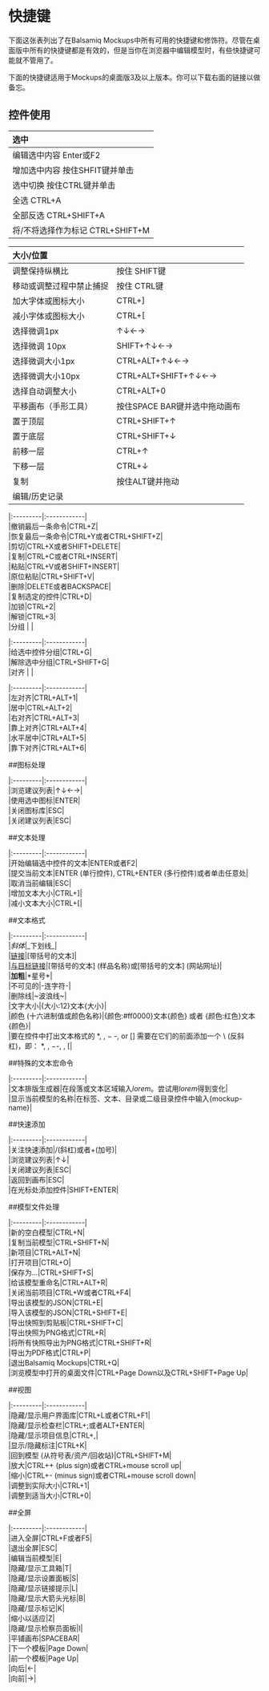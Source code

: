 # 快捷键  
  
下面这张表列出了在Balsamiq Mockups中所有可用的快捷键和修饰符。尽管在桌面版中所有的快捷键都是有效的，但是当你在浏览器中编辑模型时，有些快捷键可能就不管用了。  

下面的快捷键适用于Mockups的桌面版3及以上版本。你可以下载右面的链接以做备忘。  

## 控件使用

|选中    |
|:---------|
|编辑选中内容                Enter或F2|   
|增加选中内容         按住SHFIT键并单击|  
|选中切换              按住CTRL键并单击|  
|全选                          CTRL+A|  
|全部反选                         CTRL+SHIFT+A|  
|将/不将选择作为标记         CTRL+SHIFT+M|

|大小/位置    |         |  
|:---------|:------------|  
|调整保持纵横比|按住 SHIFT键|  
|移动或调整过程中禁止捕捉|按住 CTRL键|  
|加大字体或图标大小|CTRL+]|  
|减小字体或图标大小|CTRL+[|  
|选择微调1px|↑↓←→|  
|选择微调 10px|SHIFT+↑↓←→|  
|选择微调大小1px|CTRL+ALT+↑↓←→|  
|选择微调大小10px|CTRL+ALT+SHIFT+↑↓←→|  
|选择自动调整大小|CTRL+ALT+0|  
|平移画布（手形工具）|按住SPACE BAR键并选中拖动画布|  
|置于顶层|CTRL+SHIFT+↑|  
|置于底层|CTRL+SHIFT+↓|  
|前移一层|CTRL+↑|  
|下移一层|CTRL+↓|  
|复制|按住ALT键并拖动|  
|编辑/历史记录   |         |  

|:---------|:------------|  
|撤销最后一条命令|CTRL+Z|  
|恢复最后一条命令|CTRL+Y或者CTRL+SHIFT+Z|  
|剪切|CTRL+X或者SHIFT+DELETE|  
|复制|CTRL+C或者CTRL+INSERT|  
|粘贴|CTRL+V或者SHIFT+INSERT|  
|原位粘贴|CTRL+SHIFT+V|  
|删除|DELETE或者BACKSPACE|  
|复制选定的控件|CTRL+D|  
|加锁|CTRL+2|  
|解锁|CTRL+3|  
|分组    |         |  

|:---------|:------------|  
|给选中控件分组|CTRL+G|  
|解除选中分组|CTRL+SHIFT+G|  
|对齐    |         |  

|:---------|:------------|  
|左对齐|CTRL+ALT+1|  
|居中|CTRL+ALT+2|  
|右对齐|CTRL+ALT+3|  
|靠上对齐|CTRL+ALT+4|  
|水平居中|CTRL+ALT+5|  
|靠下对齐|CTRL+ALT+6|  

##图标处理  

|:---------|:------------|  
|浏览建议列表|↑↓←→|  
|使用选中图标|ENTER|  
|关闭图标库|ESC|  
|关闭建议列表|ESC|  

##文本处理

|:---------|:------------|  
|开始编辑选中控件的文本|ENTER或者F2|  
|提交当前文本|ENTER (单行控件), CTRL+ENTER (多行控件)或者单击任意处|  
|取消当前编辑|ESC|  
|增加文本大小|CTRL+]|  
|减小文本大小|CTRL+[|  

##文本格式

|:---------|:------------|  
|*斜体*|\_下划线\_|  
|[链接]()|[带括号的文本]|  
|[与目标链接]()|[带括号的文本] (样品名称)或[带括号的文本] (网站网址)|  
|**加粗**|\*星号\*|  
|不可见的|-连字符-|  
|删除线|~波浪线~|  
|文字大小|{大小:12}文本{大小}|  
|颜色 (十六进制值或颜色名称)|{颜色:#ff0000}文本{颜色} 或者
{颜色:红色}文本{颜色}|  
|要在控件中打出文本格式的 *, , − -, or [] 需要在它们的前面添加一个 \ (反斜杠)，即： \*, \, −\-, \, [\|  

##特殊的文本宏命令  

|:---------|:------------|  
|文本排版生成器|在段落或文本区域输入*lorem*。尝试用*lorem*得到变化|  
|显示当前模型的名称|在标签、文本、目录或二级目录控件中输入{mockup-name}|  

##快速添加

|:---------|:------------|   
|关注快速添加|/(斜杠)或者+(加号)|  
|浏览建议列表|↑↓|  
|关闭建议列表|ESC|  
|返回到画布|ESC|  
|在光标处添加控件|SHIFT+ENTER|  

##模型文件处理  

|:---------|:------------|  
|新的空白模型|CTRL+N|  
|复制当前模型|CTRL+SHIFT+N|  
|新项目|CTRL+ALT+N|  
|打开项目|CTRL+O|  
|保存为...|CTRL+SHIFT+S|  
|给该模型重命名|CTRL+ALT+R|  
|关闭当前项目|CTRL+W或者CTRL+F4|  
|导出该模型的JSON|CTRL+E|  
|导入该模型的JSON|CTRL+SHIFT+E|  
|导出快照到剪贴板|CTRL+SHIFT+C|  
|导出快照为PNG格式|CTRL+R|  
|将所有快照导出为PNG格式|CTRL+SHIFT+R|  
|导出为PDF格式|CTRL+P|  
|退出Balsamiq Mockups|CTRL+Q|  
|浏览模型中打开的桌面文件|CTRL+Page Down以及CTRL+SHIFT+Page Up|  

##视图  

|:---------|:------------|  
|隐藏/显示用户界面库|CTRL+L或者CTRL+F1|  
|隐藏/显示检查栏|CTRL+;或者ALT+ENTER|  
|隐藏/显示项目信息|CTRL+,|  
|显示/隐藏标注|CTRL+K|  
|回到模型 (从符号表/资产/回收站)|CTRL+SHIFT+M|  
|放大|CTRL++ (plus sign)或者CTRL+mouse scroll up|  
|缩小|CTRL+- (minus sign)或者CTRL+mouse scroll down|  
|调整到实际大小|CTRL+1|  
|调整到适当大小|CTRL+0|  

##全屏  

|:---------|:------------|  
|进入全屏|CTRL+F或者F5|  
|退出全屏|ESC|  
|编辑当前模型|E|  
|隐藏/显示工具箱|T|  
|隐藏/显示设置面板|S|  
|隐藏/显示链接提示|L|  
|隐藏/显示大箭头光标|B|  
|隐藏/显示标记|K|  
|缩小以适应|Z|  
|隐藏/显示检察员面板|I|  
|平铺画布|SPACEBAR|  
|下一个模板|Page Down|  
|前一个模板|Page Up|  
|向后|←|  
|向前|→|  








　
